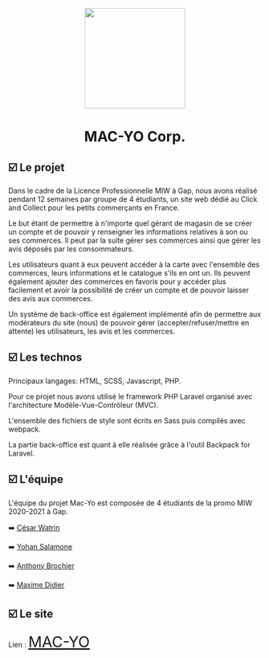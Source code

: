 <p align="center"><a href="https://macyo.yohansalamone.com/" target="_blank"><img src="https://macyo.yohansalamone.com/images/logo.svg" width="200"></a></p>
<h1 align="center">MAC-YO Corp.</h1>


## ☑️ Le projet

Dans le cadre de la Licence Professionnelle MIW à Gap, nous avons réalisé pendant 12 semaines par groupe de 4 étudiants, un site web dédié au Click and Collect pour les petits commerçants en France.

Le but étant de permettre à n'importe quel gérant de magasin de se créer un compte et de pouvoir y renseigner les informations relatives à son ou ses commerces. Il peut par la suite gérer ses commerces ainsi que gérer les avis déposés par les consommateurs.

Les utilisateurs quant à eux peuvent accéder à la carte avec l'ensemble des commerces, leurs informations et le catalogue s'ils en ont un. Ils peuvent également ajouter des commerces en favoris pour y accéder plus facilement et avoir la possibilité de créer un compte et de pouvoir laisser des avis aux commerces.

Un système de back-office est également implémenté afin de permettre aux modérateurs du site (nous) de pouvoir gérer (accepter/refuser/mettre en attente) les utilisateurs, les avis et les commerces.

## ☑️ Les technos

Principaux langages: HTML, SCSS, Javascript, PHP.

Pour ce projet nous avons utilisé le framework PHP Laravel organisé avec l'architecture Modèle-Vue-Contrôleur (MVC).

L'ensemble des fichiers de style sont écrits en Sass puis compilés avec webpack.

La partie back-office est quant à elle réalisée grâce à l'outil Backpack for Laravel.

## ☑️ L'équipe

L'équipe du projet Mac-Yo est composée de 4 étudiants de la promo MIW 2020-2021 à Gap.

➡️ <a href="https://cesarwatrin.fr" target="_blank">César Watrin</a>

➡️ <a href="https://www.yohansalamone.com/" target="_blank">Yohan Salamone</a>

➡️ <a href="https://github.com/antho-fly" target="_blank">Anthony Brochier</a>

➡️ <a href="https://github.com/maxBDL" target="_blank">Maxime Didier</a>

## ☑️ Le site

Lien : <a style="font-size:30px;" href="https://macyo.yohansalamone.com/" target="_blank">MAC-YO</a>

